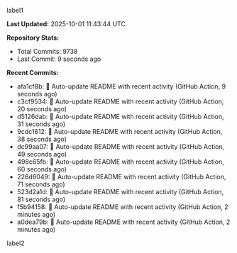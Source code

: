 
label1 
<!-- ACTIVITY_START -->
**Last Updated:** 2025-10-01 11:43:44 UTC

**Repository Stats:**
- Total Commits: 9738
- Last Commit: 9 seconds ago

**Recent Commits:**
- afa1cf8b: 🤖 Auto-update README with recent activity (GitHub Action, 9 seconds ago)
- c3cf9534: 🤖 Auto-update README with recent activity (GitHub Action, 20 seconds ago)
- d5126dab: 🤖 Auto-update README with recent activity (GitHub Action, 31 seconds ago)
- 9cdc1612: 🤖 Auto-update README with recent activity (GitHub Action, 38 seconds ago)
- dc99aa07: 🤖 Auto-update README with recent activity (GitHub Action, 49 seconds ago)
- 498c65fb: 🤖 Auto-update README with recent activity (GitHub Action, 60 seconds ago)
- 226d6049: 🤖 Auto-update README with recent activity (GitHub Action, 71 seconds ago)
- 523d2a1d: 🤖 Auto-update README with recent activity (GitHub Action, 81 seconds ago)
- f5b94158: 🤖 Auto-update README with recent activity (GitHub Action, 2 minutes ago)
- a0dea79b: 🤖 Auto-update README with recent activity (GitHub Action, 2 minutes ago)
<!-- ACTIVITY_END -->

label2
